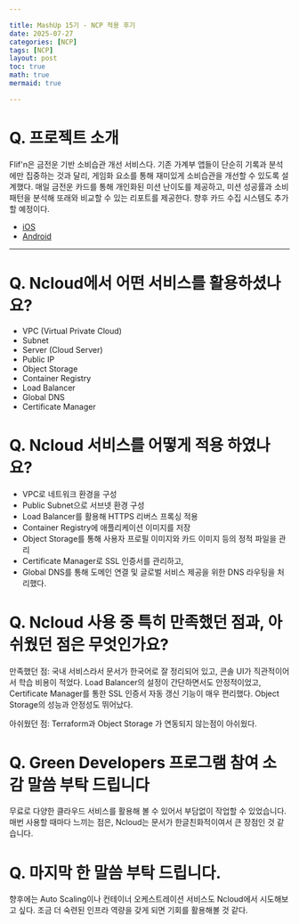 ```yaml
---

title: MashUp 15기 - NCP 적용 후기
date: 2025-07-27
categories: [NCP]
tags: [NCP]
layout: post
toc: true
math: true
mermaid: true

---
```


# Q. 프로젝트 소개

Flif'n은 금전운 기반 소비습관 개선 서비스다. 기존 가계부 앱들이 단순히 기록과 분석에만 집중하는 것과 달리, 게임화 요소를 통해 재미있게 소비습관을 개선할 수 있도록 설계했다. 매일 금전운 카드를 통해 개인화된 미션 난이도를 제공하고, 미션 성공률과 소비 패턴을 분석해 또래와 비교할 수 있는 리포트를 제공한다. 향후 카드 수집 시스템도 추가할 예정이다.

- [iOS](https://apps.apple.com/kr/app/flifn-%ED%94%8C%EB%A6%AC%ED%95%80/id6744862480)
- [Android](https://play.google.com/store/apps/details?id=com.dhc.dhcandroid&hl=ko)

---

# Q. Ncloud에서 어떤 서비스를 활용하셨나요?

- VPC (Virtual Private Cloud)
- Subnet
- Server (Cloud Server)
- Public IP
- Object Storage
- Container Registry
- Load Balancer
- Global DNS
- Certificate Manager

# Q. Ncloud 서비스를 어떻게 적용 하였나요?

- VPC로 네트워크 환경을 구성
- Public Subnet으로 서브넷 환경 구성
- Load Balancer를 활용해 HTTPS 리버스 프록싱 적용 
- Container Registry에 애플리케이션 이미지를 저장
- Object Storage를 통해 사용자 프로필 이미지와 카드 이미지 등의 정적 파일을 관리
- Certificate Manager로 SSL 인증서를 관리하고, 
- Global DNS를 통해 도메인 연결 및 글로벌 서비스 제공을 위한 DNS 라우팅을 처리했다.

# Q. Ncloud 사용 중 특히 만족했던 점과, 아쉬웠던 점은 무엇인가요?

만족했던 점: 국내 서비스라서 문서가 한국어로 잘 정리되어 있고, 콘솔 UI가 직관적이어서 학습 비용이 적었다. Load Balancer의 설정이 간단하면서도 안정적이었고, Certificate Manager를 통한 SSL 인증서 자동 갱신 기능이 매우 편리했다. Object Storage의 성능과 안정성도 뛰어났다.

아쉬웠던 점: Terraform과 Object Storage 가 연동되지 않는점이 아쉬웠다.

# Q. Green Developers 프로그램 참여 소감 말씀 부탁 드립니다

무료로 다양한 클라우드 서비스를 활용해 볼 수 있어서 부담없이 작업할 수 있었습니다. 매번 사용할 때마다 느끼는 점은, Ncloud는 문서가 한글친화적이여서 큰 장점인 것 같습니다. 

# Q. 마지막 한 말씀 부탁 드립니다.

향후에는 Auto Scaling이나 컨테이너 오케스트레이션 서비스도 Ncloud에서 시도해보고 싶다. 조금 더 숙련된 인프라 역량을 갖게 되면 기회를 활용해볼 것 같다.
